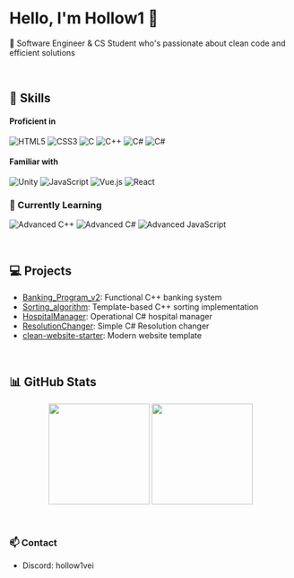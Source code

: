 # Hello, I'm Hollow1 👋

💜 Software Engineer & CS Student who's passionate about clean code and efficient solutions

<br>

## 🔨 Skills

#### Proficient in
<p align="left">
  <img src="https://img.shields.io/badge/HTML5-E34F26?style=for-the-badge&logo=html5&logoColor=white" alt="HTML5"/>
  <img src="https://img.shields.io/badge/CSS3-1572B6?style=for-the-badge&logo=css3&logoColor=white" alt="CSS3"/>
  <img src="https://img.shields.io/badge/C-00599C?style=for-the-badge&logo=c&logoColor=white" alt="C"/>
  <img src="https://img.shields.io/badge/C%2B%2B-00599C?style=for-the-badge&logo=c%2B%2B&logoColor=white" alt="C++"/>
  <img src="https://img.shields.io/badge/C%23-239120?style=for-the-badge&logo=c-sharp&logoColor=white" alt ="C#"/>
  <img src="https://custom-icon-badges.demolab.com/badge/C%23-%23239120.svg?logo=cshrp&logoColor=white" alt="C#"/>
</p>

#### Familiar with
<p align="left">
  <img src="https://img.shields.io/badge/Unity-%23000000.svg?logo=unity&logoColor=white" alt="Unity"/>
  <img src="https://img.shields.io/badge/JavaScript-F7DF1E?style=for-the-badge&logo=javascript&logoColor=black" alt="JavaScript"/>
  <img src="https://img.shields.io/badge/Vue.js-35495E?style=for-the-badge&logo=vue.js&logoColor=4FC08D" alt="Vue.js"/>
  <img src="https://img.shields.io/badge/React-20232A?style=for-the-badge&logo=react&logoColor=61DAFB" alt="React"/>
</p>

### 🌱 Currently Learning
<p align="left">
  <img src="https://img.shields.io/badge/C%2B%2B-Advanced-00599C?style=for-the-badge&logo=c%2B%2B&logoColor=white" alt="Advanced C++"/>
  <img src="https://img.shields.io/badge/C%23-Advanced-239120?style=for-the-badge&logo=c-sharp&logoColor=white" alt ="Advanced C#"/>
  <img src="https://img.shields.io/badge/JavaScript-Advanced-F7DF1E?style=for-the-badge&logo=javascript&logoColor=black" alt="Advanced JavaScript"/>
</p>

<br>

## 💻 Projects
- [Banking_Program_v2](https://github.com/Ho11ow1/Banking_Program_v2): Functional C++ banking system
- [Sorting_algorithm](https://github.com/Ho11ow1/Sorting_algorithm): Template-based C++ sorting implementation
- [HospitalManager](https://github.com/Ho11ow1/HospitalManager): Operational C# hospital manager
- [ResolutionChanger](https://github.com/Ho11ow1/ResolutionChanger): Simple C# Resolution changer
- [clean-website-starter](https://github.com/Ho11ow1/clean-website-starter): Modern website template

<br>

## 📊 GitHub Stats
<p align="center">
  <img height="180em" src="https://github-readme-stats.vercel.app/api?username=Ho11ow1&show_icons=true&theme=midnight-purple&bg_color=0D1117&hide_border=true" />
  <img height="180em" src="https://github-readme-stats.vercel.app/api/top-langs/?username=Ho11ow1&layout=compact&theme=midnight-purple&bg_color=0D1117&hide_border=true&hide=vue" />
</p>

<br>

### 📫 Contact
- Discord: hollow1vei
